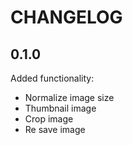 CHANGELOG
=========

0.1.0
-----

Added functionality:

 * Normalize image size
 * Thumbnail image
 * Crop image
 * Re save image
